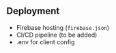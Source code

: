 ## Deployment
- Firebase hosting (`firebase.json`)
- CI/CD pipeline (to be added)
- .env for client config

